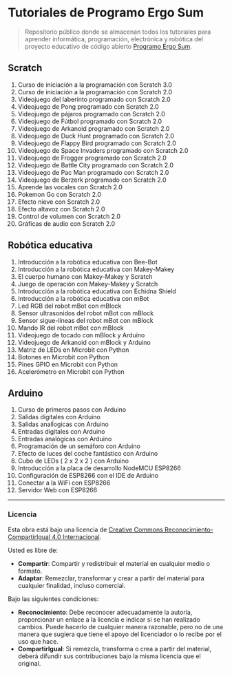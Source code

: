 # Tutoriales de Programo Ergo Sum

> Repositorio público donde se almacenan todos los tutoriales para aprender informática, programación, electrónica y robótica del proyecto educativo de código abierto [Programo Ergo Sum][PES-COM].

## Scratch

1. Curso de iniciación a la programación con Scratch 3.0
2. Curso de iniciación a la programación con Scratch 2.0
3. Videojuego del laberinto programado con Scratch 2.0
4. Videojuego de Pong programado con Scratch 2.0
5. Videojuego de pájaros programado con Scratch 2.0
6. Videojuego de Fútbol programado con Scratch 2.0
7. Videojuego de Arkanoid programado con Scratch 2.0
8. Videojuego de Duck Hunt programado con Scratch 2.0
9. Videojuego de Flappy Bird programado con Scratch 2.0
10. Videojuego de Space Invaders programado con Scratch 2.0
11. Videojuego de Frogger programado con Scratch 2.0
12. Videojuego de Battle City programado con Scratch 2.0
13. Videojuego de Pac Man programado con Scratch 2.0
14. Videojuego de Berzerk programado con Scratch 2.0
15. Aprende las vocales con Scratch 2.0
16. Pokemon Go con Scratch 2.0
17. Efecto nieve con Scratch 2.0
18. Efecto altavoz con Scratch 2.0
19. Control de volumen con Scratch 2.0
20. Gráficas de audio con Scratch 2.0

## Robótica educativa

1. Introducción a la robótica educativa con Bee-Bot
2. Introducción a la robótica educativa con Makey-Makey
3. El cuerpo humano con Makey-Makey y Scratch
4. Juego de operación con Makey-Makey y Scratch
5. Introducción a la robótica educativa con Echidna Shield
6. Introducción a la robótica educativa con mBot
7. Led RGB del robot mBot con mBlock
8. Sensor ultrasonidos del robot mBot con mBlock
9. Sensor sigue-líneas del robot mBot con mBlock
10. Mando IR del robot mBot con mBlock
11. Videojuego de tocado con mBlock y Arduino
12. Videojuego de Arkanoid con mBlock y Arduino
13. Matriz de LEDs en Microbit con Python
14. Botones en Microbit con Python
15. Pines GPIO en Microbit con Python
16. Acelerómetro en Microbit con Python

## Arduino

1. Curso de primeros pasos con Arduino
2. Salidas digitales con Arduino
3. Salidas analĺogicas con Arduino
4. Entradas digitales con Arduino
5. Entradas analógicas con Arduino
6. Programación de un semáforo con Arduino
7. Efecto de luces del coche fantástico con Arduino
8. Cubo de LEDs ( 2 x 2 x 2 ) con Arduino
9. Introducción a la placa de desarrollo NodeMCU ESP8266
10. Configuración de ESP8266 con el IDE de Arduino
11. Conectar a la WiFi con ESP8266
12. Servidor Web con ESP8266

---

### Licencia

Esta obra está bajo una licencia de [Creative Commons Reconocimiento-CompartirIgual 4.0 Internacional][CC-BY-SA].

Usted es libre de:

* **Compartir**: Compartir y redistribuir el material en cualquier medio o formato.
* **Adaptar**: Remezclar, transformar y crear a partir del material para cualquier finalidad, incluso comercial.

Bajo las siguientes condiciones:

* **Reconocimiento**: Debe reconocer adecuadamente la autoría, proporcionar un enlace a la licencia e indicar si se han realizado cambios. Puede hacerlo de cualquier manera razonable, pero no de una manera que sugiera que tiene el apoyo del licenciador o lo recibe por el uso que hace.
* **CompartirIgual**: Si remezcla, transforma o crea a partir del material, deberá difundir sus contribuciones bajo la misma licencia que el original.


[CC-BY-SA]: https://creativecommons.org/licenses/by-sa/4.0/deed.es_ES
[PES-COM]: https://www.programoergosum.com
